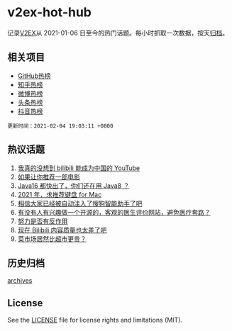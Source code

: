 # v2ex-hot-hub

 记录[V2EX](https://www.v2ex.com/)从 2021-01-06 日至今的热门话题。每小时抓取一次数据，按天[归档](archives)。
 
 ## 相关项目

- [GitHub热榜](https://github.com/lonnyzhang423/github-hot-hub)
- [知乎热榜](https://github.com/lonnyzhang423/zhihu-hot-hub)
- [微博热榜](https://github.com/lonnyzhang423/weibo-hot-hub)
- [头条热榜](https://github.com/lonnyzhang423/toutiao-hot-hub)
- [抖音热榜](https://github.com/lonnyzhang423/douyin-hot-hub)


 `更新时间：2021-02-04 19:03:11 +0800`

## 热议话题

1. [我真的没想到 bilibili 能成为中国的 YouTube](https://www.v2ex.com/t/751071)
1. [如果让你推荐一部电影](https://www.v2ex.com/t/751220)
1. [Java16 都快出了，你们还在用 Java8 ？](https://www.v2ex.com/t/751042)
1. [2021 年，求推荐键盘 for Mac](https://www.v2ex.com/t/751085)
1. [相信大家已经被自动注入了搜狗智能助手了吧](https://www.v2ex.com/t/751120)
1. [有没有人有兴趣做一个开源的，客观的医生评价网站，避免医疗套路？](https://www.v2ex.com/t/751069)
1. [努力是否有反作用](https://www.v2ex.com/t/751265)
1. [现在 Bilibili 内容质量也太差了吧](https://www.v2ex.com/t/751221)
1. [菜市场居然比超市更贵？](https://www.v2ex.com/t/751074)

## 历史归档

[archives](archives)

## License

See the [LICENSE](LICENSE) file for license rights and limitations (MIT).
